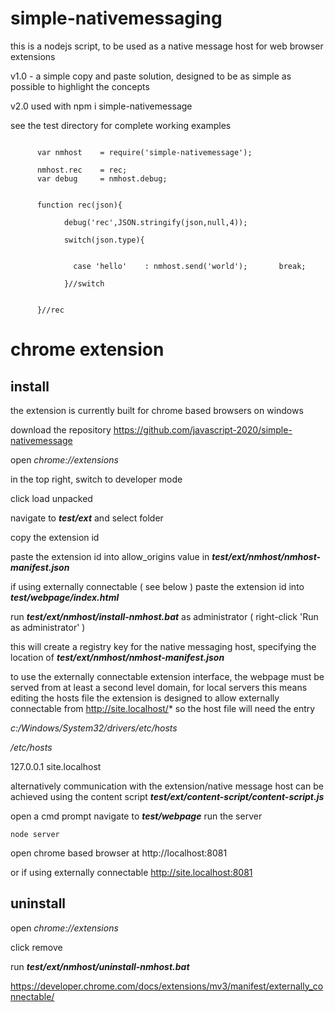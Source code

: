 # simple-nativemessaging

this is a nodejs script, to be used as a native message host for web browser extensions


v1.0 - a simple copy and paste solution, designed to be as simple as possible to highlight 
the concepts

v2.0 used with npm i simple-nativemessage


see the test directory for complete working examples



```

      var nmhost    = require('simple-nativemessage');
      
      nmhost.rec    = rec;
      var debug     = nmhost.debug;
      
      
      function rec(json){
      
            debug('rec',JSON.stringify(json,null,4));
                                    
            switch(json.type){
            

              case 'hello'    : nmhost.send('world');       break;
              
            }//switch

      
      }//rec

```



# chrome extension

## install

  the extension is currently built for chrome based browsers on windows
  
  download the repository https://github.com/javascript-2020/simple-nativemessage
  
  open *chrome://extensions*
  
  in the top right, switch to developer mode
  
  click load unpacked
  
  navigate to ***test/ext*** and select folder
  
  copy the extension id
  
  paste the extension id into allow_origins value in ***test/ext/nmhost/nmhost-manifest.json***
  
  if using externally connectable ( see below ) paste the extension id into ***test/webpage/index.html***
  
  run ***test/ext/nmhost/install-nmhost.bat*** as administrator ( right-click 'Run as administrator' )
  
  this will create a registry key for the native messaging host, specifying the location of ***test/ext/nmhost/nmhost-manifest.json***
  
  
  to use the externally connectable extension interface, the webpage must be served from
  at least a second level domain, for local servers this means editing the hosts file
  the extension is designed to allow externally connectable from http://site.localhost/*
  so the host file will need the entry

*c:/Windows/System32/drivers/etc/hosts*

*/etc/hosts*

127.0.0.1   site.localhost


alternatively communication with the extension/native message host can be achieved using 
the content script ***test/ext/content-script/content-script.js***


open a cmd prompt
navigate to ***test/webpage***
run the server 

`node server`

open chrome based browser at http://localhost:8081

or if using externally connectable http://site.localhost:8081


## uninstall

open *chrome://extensions*

click remove

run ***test/ext/nmhost/uninstall-nmhost.bat***



https://developer.chrome.com/docs/extensions/mv3/manifest/externally_connectable/
